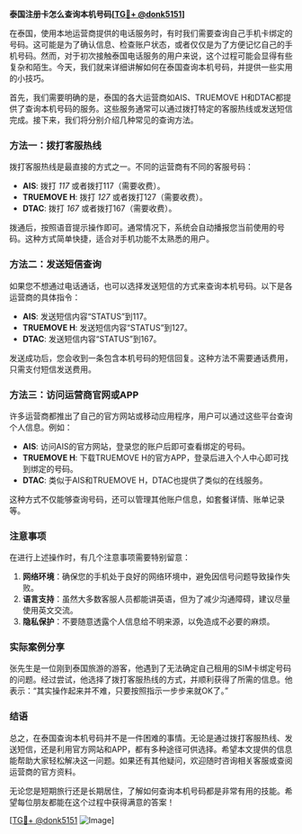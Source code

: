 **泰国注册卡怎么查询本机号码[[TG💪+ @donk5151](https://t.me/s/donk5151)]**

在泰国，使用本地运营商提供的电话服务时，有时我们需要查询自己手机卡绑定的号码。这可能是为了确认信息、检查账户状态，或者仅仅是为了方便记忆自己的手机号码。然而，对于初次接触泰国电话服务的用户来说，这个过程可能会显得有些复杂和陌生。今天，我们就来详细讲解如何在泰国查询本机号码，并提供一些实用的小技巧。

首先，我们需要明确的是，泰国的各大运营商如AIS、TRUEMOVE H和DTAC都提供了查询本机号码的服务。这些服务通常可以通过拨打特定的客服热线或发送短信完成。接下来，我们将分别介绍几种常见的查询方法。

### 方法一：拨打客服热线

拨打客服热线是最直接的方式之一。不同的运营商有不同的客服号码：

- **AIS**: 拨打 *117* 或者拨打117（需要收费）。
- **TRUEMOVE H**: 拨打 *127* 或者拨打127（需要收费）。
- **DTAC**: 拨打 *167* 或者拨打167（需要收费）。

拨通后，按照语音提示操作即可。通常情况下，系统会自动播报您当前使用的号码。这种方式简单快捷，适合对手机功能不太熟悉的用户。

### 方法二：发送短信查询

如果您不想通过电话通话，也可以选择发送短信的方式来查询本机号码。以下是各运营商的具体指令：

- **AIS**: 发送短信内容“STATUS”到117。
- **TRUEMOVE H**: 发送短信内容“STATUS”到127。
- **DTAC**: 发送短信内容“STATUS”到167。

发送成功后，您会收到一条包含本机号码的短信回复。这种方法不需要通话费用，只需支付短信发送费用。

### 方法三：访问运营商官网或APP

许多运营商都推出了自己的官方网站或移动应用程序，用户可以通过这些平台查询个人信息。例如：

- **AIS**: 访问AIS的官方网站，登录您的账户后即可查看绑定的号码。
- **TRUEMOVE H**: 下载TRUEMOVE H的官方APP，登录后进入个人中心即可找到绑定的号码。
- **DTAC**: 类似于AIS和TRUEMOVE H，DTAC也提供了类似的在线服务。

这种方式不仅能够查询号码，还可以管理其他账户信息，如套餐详情、账单记录等。

### 注意事项

在进行上述操作时，有几个注意事项需要特别留意：

1. **网络环境**：确保您的手机处于良好的网络环境中，避免因信号问题导致操作失败。
2. **语言支持**：虽然大多数客服人员都能讲英语，但为了减少沟通障碍，建议尽量使用英文交流。
3. **隐私保护**：不要随意透露个人信息给不明来源，以免造成不必要的麻烦。

### 实际案例分享

张先生是一位刚到泰国旅游的游客，他遇到了无法确定自己租用的SIM卡绑定号码的问题。经过尝试，他选择了拨打客服热线的方式，并顺利获得了所需的信息。他表示：“其实操作起来并不难，只要按照指示一步步来就OK了。”

### 结语

总之，在泰国查询本机号码并不是一件困难的事情。无论是通过拨打客服热线、发送短信，还是利用官方网站和APP，都有多种途径可供选择。希望本文提供的信息能帮助大家轻松解决这一问题。如果还有其他疑问，欢迎随时咨询相关客服或查阅运营商的官方资料。

无论您是短期旅行还是长期居住，了解如何查询本机号码都是非常有用的技能。希望每位朋友都能在这个过程中获得满意的答案！

[[TG💪+ @donk5151](https://t.me/s/donk5151) ![Image](https://i.postimg.cc/rwNCRYN7/Snipaste-2025-04-30-17-27-05.png)]